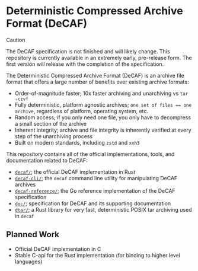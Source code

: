 # Deterministic Compressed Archive Format (DeCAF)

> [!CAUTION]
> The DeCAF specification is not finished and will likely change.
> This repository is currently available in an extremely early, pre-release form.
> The first version will release with the completion of the specification.

The Deterministic Compressed Archive Format (DeCAF) is an archive file format that offers a large number of benefits over existing archive formats:

- Order-of-magnitude faster; 10x faster archiving and unarchiving vs `tar -czvf`
- Fully deterministic, platform agnostic archives; `one set of files == one archive`, regardless of platform, operating system, etc.
- Random access; if you only need one file, you only have to decompress a small section of the archive
- Inherent integrity; archive and file integrity is inherently verified at every step of the unarchiving process
- Built on modern standards, including `zstd` and `xxh3`

This repository contains all of the official implementations, tools, and documentation related to DeCAF:

- [`decaf/`](./decaf/); the official DeCAF implementation in Rust
- [`decaf-cli/`](./decaf-cli/); the `decaf` command line utility for manipulating DeCAF archives
- [`decaf-reference/`](./decaf-reference/); the Go reference implementation of the DeCAF specification
- [`doc/`](./doc/); specification for DeCAF and its supporting documentation
- [`dtar/`](./dtar/); a Rust library for very fast, deterministic POSIX tar archiving used in `decaf`

## Planned Work

- Official DeCAF implementation in C
- Stable C-api for the Rust implementation (for binding to higher level languages)
